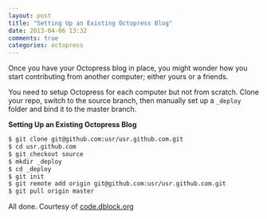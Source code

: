 ```yaml
---
layout: post
title: "Setting Up an Existing Octopress Blog"
date: 2013-04-06 13:32
comments: true
categories: octopress
---
```


Once you have your Octopress blog in place, you might wonder how you start contributing from another computer; either yours or a friends.

You need to setup Octopress for each computer but not from scratch. Clone your repo, switch to the source branch, then manually set up a ```_deploy``` folder and bind it to the master branch.

**Setting Up an Existing Octopress Blog**

``` bash 
$ git clone git@github.com:usr/usr.github.com.git
$ cd usr.github.com
$ git checkout source
$ mkdir _deploy
$ cd _deploy
$ git init
$ git remote add origin git@github.com:usr/usr.github.com.git
$ git pull origin master
```

All done. Courtesy of [code.dblock.org](http://code.dblock.org/octopress-setting-up-a-blog-and-contributing-to-an-existing-one)